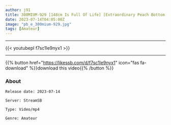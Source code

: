 ```yaml
---
author: j91
title: 300MIUM-929 [148cm Is Full Of Life] [Extraordinary Peach Bottom] [Noriyoshi Nico Nico Beauty] Good Talk… Since The Age Of 2, He’s Been A Heavy User Of Black Electric Massager W It’s A Big Change From A Cheerful Character, And When You Switch It On, It’s Too Erotic And You’ll Be Surprised At The Gap Ww! I Can’t Forget The Face Of The Female When She Sucks My Dick…! I’m In Agony While Sprinkling The Tide Splendidly By Inserting The Deca As It Is! !  Hashigozake 115 In Yurakucho Station Area Until Morning
date: 2023-07-14T04:05:00Z
image: "pb_e_300mium-929.jpg"
tags: [Amateur]
---
```

___

{{< youtubepl f7sc1le9nyx1 >}}
___

{{% button href="https://likessb.com/d/f7sc1le9nyx1" icon="fas fa-download" %}}download this video{{% /button %}}
### About

`Release date: 2023-07-14`

`Server: StreamSB`

`Type: Video/mp4`

`Genre:	Amateur`